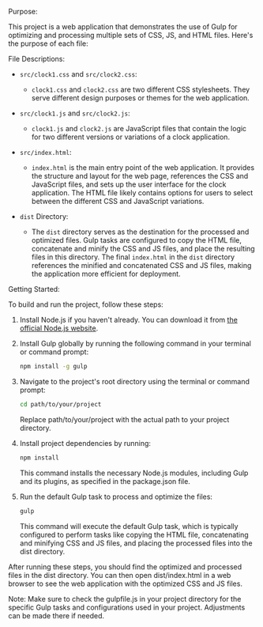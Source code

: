 
  Purpose:

  This project is a web application that demonstrates the use of Gulp for optimizing and processing
  multiple sets of CSS, JS, and HTML files. Here's the purpose of each file:

  File Descriptions:

  - `src/clock1.css` and `src/clock2.css`:
    - `clock1.css` and `clock2.css` are two different CSS stylesheets. They serve different design
      purposes or themes for the web application.

  - `src/clock1.js` and `src/clock2.js`:
    - `clock1.js` and `clock2.js` are JavaScript files that contain the logic for two different
      versions or variations of a clock application.

  - `src/index.html`:
    - `index.html` is the main entry point of the web application. It provides the structure and
      layout for the web page, references the CSS and JavaScript files, and sets up the user interface
      for the clock application. The HTML file likely contains options for users to select between
      the different CSS and JavaScript variations.

  - `dist` Directory:
    - The `dist` directory serves as the destination for the processed and optimized files. Gulp tasks
      are configured to copy the HTML file, concatenate and minify the CSS and JS files, and place the
      resulting files in this directory. The final `index.html` in the `dist` directory references the
      minified and concatenated CSS and JS files, making the application more efficient for deployment.

  Getting Started:

  To build and run the project, follow these steps:

  1. Install Node.js if you haven't already. You can download it from [the official Node.js website](https://nodejs.org/).

  2. Install Gulp globally by running the following command in your terminal or command prompt:

      ```bash
      npm install -g gulp
      ```

  3. Navigate to the project's root directory using the terminal or command prompt:

      ```bash
      cd path/to/your/project
      ```

      Replace path/to/your/project with the actual path to your project directory.

  4. Install project dependencies by running:

      ```bash
      npm install
      ```

      This command installs the necessary Node.js modules, including Gulp and its plugins, as specified
      in the package.json file.

  5. Run the default Gulp task to process and optimize the files:

      ```bash
      gulp
      ```

      This command will execute the default Gulp task, which is typically configured to perform tasks
      like copying the HTML file, concatenating and minifying CSS and JS files, and placing the processed
      files into the dist directory.

  After running these steps, you should find the optimized and processed files in the dist directory.
  You can then open dist/index.html in a web browser to see the web application with the optimized CSS
  and JS files.

  Note: Make sure to check the gulpfile.js in your project directory for the specific Gulp tasks and
  configurations used in your project. Adjustments can be made there if needed.

